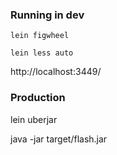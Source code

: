 ### Running in dev

`lein figwheel`

`lein less auto`

http://localhost:3449/

### Production

lein uberjar

java -jar target/flash.jar

